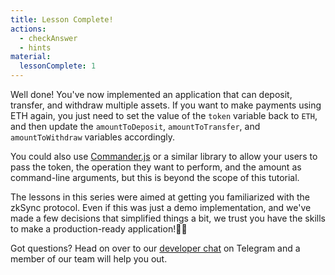 ```yaml
---
title: Lesson Complete!
actions:
  - checkAnswer
  - hints
material:
  lessonComplete: 1
---
```


Well done! You've now implemented an application that can deposit, transfer, and withdraw multiple assets. If you want to make payments using ETH again, you just need to set the value of the `token` variable back to `ETH`, and then update the `amountToDeposit`, `amountToTransfer`, and `amountToWithdraw` variables accordingly.

You could also use <a href="https://github.com/tj/commander.js/" target=_blank>Commander.js</a> or a similar library to allow your users to pass the token, the operation they want to perform, and the amount as command-line arguments, but this is beyond the scope of this tutorial.

The lessons in this series were aimed at getting you familiarized with the zkSync protocol. Even if this was just a demo implementation, and we've made a few decisions that simplified things a bit, we trust you have the skills to make a production-ready application!💪🏻

Got questions? Head on over to our <a href="https://t.me/loomnetworkdev" target=_blank>developer chat</a> on Telegram and a member of our team will help you out.
